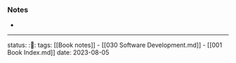 ### Notes
-

---
status: :📖:
tags: [[Book notes]] - [[030 Software Development.md]] - [[001 Book Index.md]]
date: 2023-08-05
